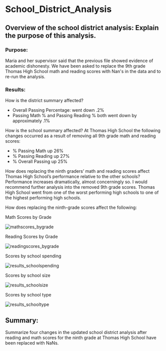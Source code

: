 # School_District_Analysis

## Overview of the school district analysis: Explain the purpose of this analysis.
### Purpose: 
Maria and her supervisor said that the previous file showed evidence of academic dishonesty. We have been asked to replace the 9th grade Thomas High School math and reading scores with Nan's in the data and to re-run the analysis. 

### Results:

How is the district summary affected?
- Overall Passing Percentage: went down .2%
- Passing Math % and Passing Reading % both went down by approximately .1%

How is the school summary affected?
At Thomas High School the following changes occurred as a result of removing all 9th grade math and reading scores:
- % Passing Math up 26%
- % Passing Reading up 27%
- % Overall Passing up 25%

How does replacing the ninth graders’ math and reading scores affect Thomas High School’s performance relative to the other schools?
Performance increases dramatically, almost concerningly so. I would recommend further analysis into the removed 9th grade scores. 
Thomas High School went from one of the worst performing high schools to one of the highest performing high schools. 

How does replacing the ninth-grade scores affect the following:


Math Scores by Grade

![mathscores_bygrade](https://user-images.githubusercontent.com/84742544/125677706-758f0c37-0f44-4331-b99d-91c36940c629.PNG)

Reading Scores by Grade

![readingscores_bygrade](https://user-images.githubusercontent.com/84742544/125677707-b70b3b42-d9fd-4bd3-9bfa-53e325a79d90.PNG)

Scores by school spending

![results_schoolspending](https://user-images.githubusercontent.com/84742544/125677703-68fdfcb8-4fae-442b-80d6-377a3dcb6433.PNG)

Scores by school size

![results_schoolsize](https://user-images.githubusercontent.com/84742544/125677700-50f3da65-cad7-4396-b1fb-e9158ad2387a.PNG)

Scores by school type

![results_schooltype](https://user-images.githubusercontent.com/84742544/125677705-cc0b6397-4ebf-4c94-8154-1b1402868a12.PNG)

## Summary: 
Summarize four changes in the updated school district analysis after reading and math scores for the ninth grade at Thomas High School have been replaced with NaNs.
